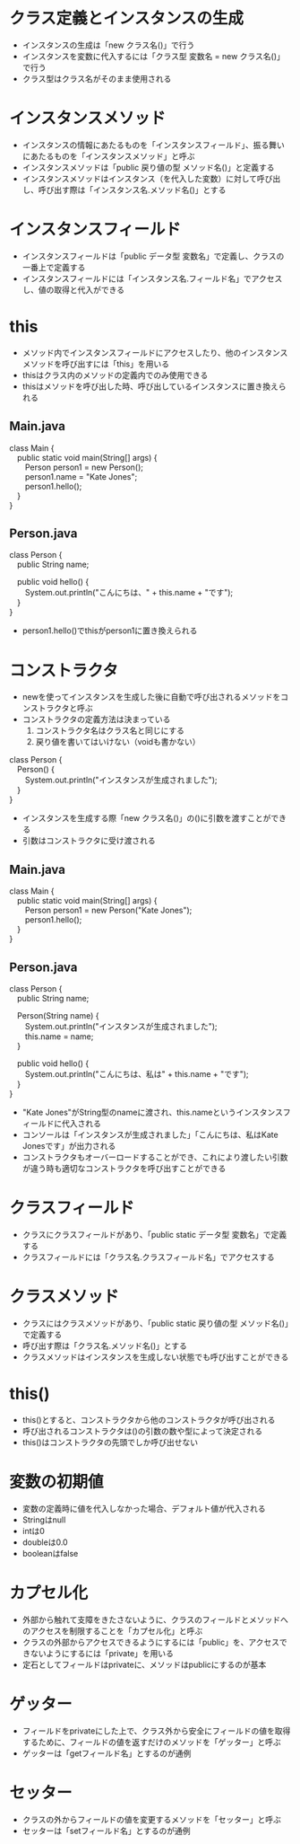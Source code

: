 # クラス定義とインスタンスの生成
- インスタンスの生成は「new クラス名()」で行う
- インスタンスを変数に代入するには「クラス型 変数名 = new クラス名()」で行う
- クラス型はクラス名がそのまま使用される

# インスタンスメソッド
- インスタンスの情報にあたるものを「インスタンスフィールド」、振る舞いにあたるものを「インスタンスメソッド」と呼ぶ
- インスタンスメソッドは「public 戻り値の型 メソッド名()」と定義する
- インスタンスメソッドはインスタンス（を代入した変数）に対して呼び出し、呼び出す際は「インスタンス名.メソッド名()」とする

# インスタンスフィールド
- インスタンスフィールドは「public データ型 変数名」で定義し、クラスの一番上で定義する
- インスタンスフィールドには「インスタンス名.フィールド名」でアクセスし、値の取得と代入ができる

# this
- メソッド内でインスタンスフィールドにアクセスしたり、他のインスタンスメソッドを呼び出すには「this」を用いる
- thisはクラス内のメソッドの定義内でのみ使用できる
- thisはメソッドを呼び出した時、呼び出しているインスタンスに置き換えられる
## Main.java
class Main {  
&emsp;public static void main(String[] args) {  
&emsp;&emsp;Person person1 = new Person();  
&emsp;&emsp;person1.name = "Kate Jones";  
&emsp;&emsp;person1.hello();  
&emsp;}  
}
## Person.java
class Person {  
&emsp;public String name;  
  
&emsp;public void hello() {  
&emsp;&emsp;System.out.println("こんにちは、" + this.name + "です");  
&emsp;}  
}  
- person1.hello()でthisがperson1に置き換えられる

# コンストラクタ
- newを使ってインスタンスを生成した後に自動で呼び出されるメソッドをコンストラクタと呼ぶ
- コンストラクタの定義方法は決まっている
    1. コンストラクタ名はクラス名と同じにする
    2. 戻り値を書いてはいけない（voidも書かない）  
  
class Person {  
&emsp;Person() {  
&emsp;&emsp;System.out.println("インスタンスが生成されました");  
&emsp;}  
}
- インスタンスを生成する際「new クラス名()」の()に引数を渡すことができる
- 引数はコンストラクタに受け渡される
## Main.java  
class Main {  
&emsp;public static void main(String[] args) {  
&emsp;&emsp;Person person1 = new Person("Kate Jones");  
&emsp;&emsp;person1.hello();  
&emsp;}  
}
## Person.java  
class Person {  
&emsp;public String name;  
  
&emsp;Person(String name) {  
&emsp;&emsp;System.out.println("インスタンスが生成されました");  
&emsp;&emsp;this.name = name;  
&emsp;}  
  
&emsp;public void hello() {  
&emsp;&emsp;System.out.println("こんにちは、私は" + this.name + "です");  
&emsp;}  
}
- "Kate Jones"がString型のnameに渡され、this.nameというインスタンスフィールドに代入される
- コンソールは「インスタンスが生成されました」「こんにちは、私はKate Jonesです」が出力される
- コンストラクタもオーバーロードすることができ、これにより渡したい引数が違う時も適切なコンストラクタを呼び出すことができる

# クラスフィールド
- クラスにクラスフィールドがあり、「public static データ型 変数名」で定義する
- クラスフィールドには「クラス名.クラスフィールド名」でアクセスする

# クラスメソッド
- クラスにはクラスメソッドがあり、「public static 戻り値の型 メソッド名()」で定義する
- 呼び出す際は「クラス名.メソッド名()」とする
- クラスメソッドはインスタンスを生成しない状態でも呼び出すことができる

# this()
- this()とすると、コンストラクタから他のコンストラクタが呼び出される
- 呼び出されるコンストラクタは()の引数の数や型によって決定される
- this()はコンストラクタの先頭でしか呼び出せない

# 変数の初期値
- 変数の定義時に値を代入しなかった場合、デフォルト値が代入される
- Stringはnull
- intは0
- doubleは0.0
- booleanはfalse

# カプセル化
- 外部から触れて支障をきたさないように、クラスのフィールドとメソッドへのアクセスを制限することを「カプセル化」と呼ぶ
- クラスの外部からアクセスできるようにするには「public」を、アクセスできないようにするには「private」を用いる
- 定石としてフィールドはprivateに、メソッドはpublicにするのが基本

# ゲッター
- フィールドをprivateにした上で、クラス外から安全にフィールドの値を取得するために、フィールドの値を返すだけのメソッドを「ゲッター」と呼ぶ
- ゲッターは「getフィールド名」とするのが通例

# セッター
- クラスの外からフィールドの値を変更するメソッドを「セッター」と呼ぶ
- セッターは「setフィールド名」とするのが通例
